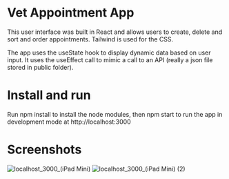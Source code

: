 # Vet Appointment App

This user interface was built in React and allows users to create, delete and sort and order appointments. Tailwind is used for the CSS.

The app uses the useState hook to display dynamic data based on user input. It uses the useEffect call to mimic a call to an API (really a json file stored in public folder).

# Install and run

Run npm install to install the node modules, then npm start to run the app in development mode at http://localhost:3000

# Screenshots

![localhost_3000_(iPad Mini)](https://user-images.githubusercontent.com/60428536/200982713-3c4a9e55-a20a-4f93-b242-2d881e3bdd1f.png)
![localhost_3000_(iPad Mini) (2)](https://user-images.githubusercontent.com/60428536/200982890-8994ae8d-81af-421b-b74d-84856fe0c66b.png)
